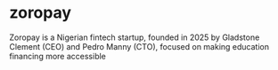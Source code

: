 # zoropay
Zoropay is a Nigerian fintech startup, founded in 2025 by Gladstone Clement (CEO) and Pedro Manny (CTO), focused on making education financing more accessible
